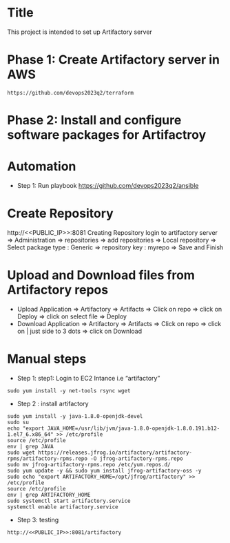 # Title
This project is intended to set up Artifactory server

# Phase 1: Create Artifactory server in AWS

    https://github.com/devops2023q2/terraform

# Phase 2: Install and configure software packages for Artifactroy

# Automation 
* Step 1: Run playbook
https://github.com/devops2023q2/ansible


# Create Repository
http://<<PUBLIC_IP>>:8081
Creating Repository login to artifactory server => Administration => repositories => add repositories => Local repository => Select package type : Generic => repository key : myrepo => Save and Finish

# Upload and Download files from Artifactory repos
* Upload
Application => Artifactory => Artifacts => Click on repo => click on Deploy => click on select file => Deploy
* Download
Application => Artifactory => Artifacts => Click on repo => click on | just side to 3 dots  => click on Download 

# Manual steps
* Step 1: step1: Login to EC2 Intance i.e “artifactory”
```
sudo yum install -y net-tools rsync wget
```
 * Step 2 : install artifactory 
```
sudo yum install -y java-1.8.0-openjdk-devel 
sudo su 
echo "export JAVA_HOME=/usr/lib/jvm/java-1.8.0-openjdk-1.8.0.191.b12-1.el7_6.x86_64" >> /etc/profile 
source /etc/profile 
env | grep JAVA 
sudo wget https://releases.jfrog.io/artifactory/artifactory-rpms/artifactory-rpms.repo -O jfrog-artifactory-rpms.repo 
sudo mv jfrog-artifactory-rpms.repo /etc/yum.repos.d/ 
sudo yum update -y && sudo yum install jfrog-artifactory-oss -y 
sudo echo "export ARTIFACTORY_HOME=/opt/jfrog/artifactory" >> /etc/profile 
source /etc/profile 
env | grep ARTIFACTORY_HOME
sudo systemctl start artifactory.service 
systemctl enable artifactory.service
```

* Step 3: testing
```
http://<<PUBLIC_IP>>:8081/artifactory
```
